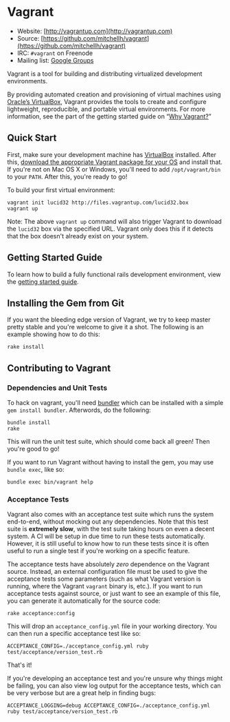 # Vagrant

* Website: [http://vagrantup.com](http://vagrantup.com)
* Source: [https://github.com/mitchellh/vagrant](https://github.com/mitchellh/vagrant)
* IRC: `#vagrant` on Freenode
* Mailing list: [Google Groups](http://groups.google.com/group/vagrant-up)

Vagrant is a tool for building and distributing virtualized development environments.

By providing automated creation and provisioning of virtual machines using [Oracle’s VirtualBox](http://www.virtualbox.org),
Vagrant provides the tools to create and configure lightweight, reproducible, and portable
virtual environments. For more information, see the part of the getting started guide
on “[Why Vagrant?](http://vagrantup.com/v1/docs/getting-started/why.html)”

## Quick Start

First, make sure your development machine has [VirtualBox](http://www.virtualbox.org)
installed. After this, [download the appropriate Vagrant package for your OS](http://downloads.vagrantup.com) and install that. If you're not on Mac OS X or Windows, you'll need
to add `/opt/vagrant/bin` to your `PATH`. After this, you're ready to go!

To build your first virtual environment:

    vagrant init lucid32 http://files.vagrantup.com/lucid32.box
    vagrant up

Note: The above `vagrant up` command will also trigger Vagrant to download the
`lucid32` box via the specified URL. Vagrant only does this if it detects that
the box doesn't already exist on your system.

## Getting Started Guide

To learn how to build a fully functional rails development environment, view the
[getting started guide](http://vagrantup.com/v1/docs/getting-started/index.html).

## Installing the Gem from Git

If you want the bleeding edge version of Vagrant, we try to keep master pretty stable
and you're welcome to give it a shot. The following is an example showing how to do this:

    rake install

## Contributing to Vagrant

### Dependencies and Unit Tests

To hack on vagrant, you'll need [bundler](http://github.com/carlhuda/bundler) which can
be installed with a simple `gem install bundler`. Afterwords, do the following:

    bundle install
    rake

This will run the unit test suite, which should come back all green! Then you're good to go!

If you want to run Vagrant without having to install the gem, you may use `bundle exec`,
like so:

    bundle exec bin/vagrant help

### Acceptance Tests

Vagrant also comes with an acceptance test suite which runs the system
end-to-end, without mocking out any dependencies. Note that this test
suite is **extremely slow**, with the test suite taking hours on even
a decent system. A CI will be setup in due time to run these tests
automatically. However, it is still useful to know how to run these
tests since it is often useful to run a single test if you're working
on a specific feature.

The acceptance tests have absolutely _zero_ dependence on the Vagrant
source. Instead, an external configuration file must be used to give
the acceptance tests some parameters (such as what Vagrant version is
running, where the Vagrant `vagrant` binary is, etc.). If you want to
run acceptance tests against source, or just want to see an example of
this file, you can generate it automatically for the source code:

    rake acceptance:config

This will drop an `acceptance_config.yml` file in your working directory.
You can then run a specific acceptance test like so:

    ACCEPTANCE_CONFIG=./acceptance_config.yml ruby test/acceptance/version_test.rb

That's it!

If you're developing an acceptance test and you're unsure why things
might be failing, you can also view log output for the acceptance tests,
which can be very verbose but are a great help in finding bugs:

    ACCEPTANCE_LOGGING=debug ACCEPTANCE_CONFIG=./acceptance_config.yml ruby test/acceptance/version_test.rb
